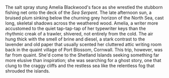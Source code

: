 The salt spray stung Amelia Blackwood's face as she wrestled the stubborn fishing net onto the deck of the *Sea Serpent*.  The late afternoon sun, a bruised plum sinking below the churning grey horizon of the North Sea, cast long, skeletal shadows across the weathered wood.  Amelia, a writer more accustomed to the quiet tap-tap-tap of her typewriter keys than the rhythmic creak of a trawler, shivered, not entirely from the cold.  The air hung thick with the smell of brine and diesel, a stark contrast to the lavender and old paper that usually scented her cluttered attic writing room back in the quaint village of Port Blossom, Cornwall.  This trip, however, was far from quaint.  She'd come to the Shetland Islands seeking something far more elusive than inspiration; she was searching for a ghost story, one that clung to the craggy cliffs and the restless sea like the relentless fog that shrouded the islands.

